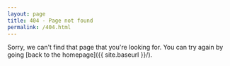 ```yaml
---
layout: page
title: 404 - Page not found
permalink: /404.html
---
```


Sorry, we can't find that page that you're looking for.
You can try again by going [back to the homepage]({{ site.baseurl }}/).
